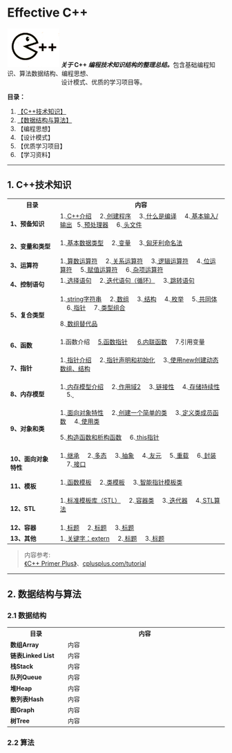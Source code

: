 # Effective C++

<p align="left">  
  <img  src="/Imgs/cpp02.png" width="120"  alt="logo"/>    <i><b>关于</b></i><b> C++ </b><i><b>编程技术知识结构的整理总结。</b></i>包含基础编程知识、算法数据结构、编程思想、<br><img width="125"/>设计模式、优质的学习项目等。
</p>  
  
  
**目录：**
1. [【C++技术知识】](#basic)
2. [【数据结构与算法】](#dsal)
3. 【编程思想】
4. 【设计模式】
5. 【优质学习项目】
6. 【学习资料】

---------------

<a id="basic"></a>
## 1. C++技术知识  

<table>
  <tr>
    <th width="150">目录</th>
    <th width="600">内容</th>
    
  </tr>
  <tr>
  <td align="left"><b>1、预备知识</b></td>
  <td>
    1.<a href="https://github.com/HumorLogic/Effective-C-plus-plus/blob/master/Basics/%E9%A2%84%E5%A4%87%E7%9F%A5%E8%AF%86.md#intro" target="_blank">
      C++介绍</a> &nbsp;&nbsp;&nbsp;
    2.<a href="https://github.com/HumorLogic/Effective-C-plus-plus/blob/master/Basics/%E9%A2%84%E5%A4%87%E7%9F%A5%E8%AF%86.md#program" target="_blank" >
      创建程序</a> &nbsp;&nbsp;&nbsp;
    3.<a href="https://github.com/HumorLogic/Effective-C-plus-plus/blob/master/Basics/%E9%A2%84%E5%A4%87%E7%9F%A5%E8%AF%86.md#wcompile" target="_blank" >
      什么是编译</a> &nbsp;&nbsp;&nbsp;
    4.<a href="https://github.com/HumorLogic/Effective-C-plus-plus/blob/master/Basics/%E9%A2%84%E5%A4%87%E7%9F%A5%E8%AF%86.md#input_output" target="_blank" >
      基本输入/输出</a> &nbsp;
    5.<a href="https://github.com/HumorLogic/Effective-C-plus-plus/blob/master/Basics/%E9%A2%84%E5%A4%87%E7%9F%A5%E8%AF%86.md#pre" target="_blank" >
       预处理器</a> &nbsp;&nbsp;&nbsp;
    6.<a href="https://github.com/HumorLogic/Effective-C-plus-plus/blob/master/Basics/%E9%A2%84%E5%A4%87%E7%9F%A5%E8%AF%86.md#header" target="_blank" >
       头文件</a> &nbsp;&nbsp;&nbsp;
    <br>
    <br>
  </td>
  
  </tr>
  
  <tr>
  <td align="left"><b>2、变量和类型</b></td>
  <td>
    1.<a href="https://github.com/HumorLogic/Effective-C-plus-plus/blob/master/Basics/%E5%8F%98%E9%87%8F%E5%92%8C%E6%95%B0%E6%8D%AE%E7%B1%BB%E5%9E%8B.md#type" target="_blank" >
      基本数据类型</a> &nbsp;&nbsp;&nbsp;
    2.<a href="https://github.com/HumorLogic/Effective-C-plus-plus/blob/master/Basics/%E5%8F%98%E9%87%8F%E5%92%8C%E6%95%B0%E6%8D%AE%E7%B1%BB%E5%9E%8B.md#val" target="_blank" >
      变量</a> &nbsp;&nbsp;&nbsp;
    3.<a href="https://github.com/HumorLogic/Effective-C-plus-plus/blob/master/Basics/%E5%8F%98%E9%87%8F%E5%92%8C%E6%95%B0%E6%8D%AE%E7%B1%BB%E5%9E%8B.md#hun" target="_blank" >
      匈牙利命名法</a> &nbsp;&nbsp;&nbsp;
  <br>  
  <br>
  </td>
  
  </tr>
  
  <tr>
  <td align="left"><b>3、运算符</b></td>
  <td>
    1.<a href="" target="_blank" >
      算数运算符</a> &nbsp;&nbsp;&nbsp;
    2.<a href="" target="_blank" >
      关系运算符</a> &nbsp;&nbsp;&nbsp;
    3.<a href="" target="_blank" >
      逻辑运算符</a> &nbsp;&nbsp;&nbsp;
    4.<a href="" target="_blank" >
      位运算符</a> &nbsp;&nbsp;&nbsp;
    5.<a href="" target="_blank" >
      赋值运算符</a> &nbsp;&nbsp;&nbsp;
    6.<a href="" target="_blank" >
      杂项运算符</a> &nbsp;&nbsp;&nbsp;
  </td>
  </tr>
  
   <tr>
  <td align="left"><b>4、控制语句</b></td>
  <td>
    1.<a href="" target="_blank" >
      选择语句</a> &nbsp;&nbsp;&nbsp;
    2.<a href="" target="_blank" >
      迭代语句（循环）</a> &nbsp;&nbsp;&nbsp;
    3.<a href="" target="_blank" >
      跳转语句</a> &nbsp;&nbsp;&nbsp;
    <br>
    <br>
  </td>
  </tr>
  
   <tr>
     <td align="left"><b>5、复合类型</b></td>
    <td>
    1.<a href="" target="_blank" >
      string字符串</a> &nbsp;&nbsp;&nbsp;
    2.<a href="" target="_blank" >
      数组</a> &nbsp;&nbsp;&nbsp;
    3.<a href="" target="_blank" >
      结构</a> &nbsp;&nbsp;&nbsp;
    4.<a href="" target="_blank" >
      枚举</a> &nbsp;&nbsp;&nbsp;
    5.<a href="" target="_blank" >
      共同体</a> &nbsp;&nbsp;&nbsp;
    6.<a href="" target="_blank" >
      指针</a> &nbsp;&nbsp;&nbsp;
    7.<a href="" target="_blank" >
      类型组合</a> &nbsp;&nbsp;&nbsp;
    <br>
    <br>
    8.<a href="" target="_blank" >
      数组替代品</a> &nbsp;&nbsp;&nbsp;
     <br>
     <br>
      
  </td>
  </tr>
 
 <tr>
  <td align="left"><b>6、函数</b></td>
     <td>
       1.函数介绍  &nbsp;&nbsp;&nbsp;
       <a href="https://github.com/HumorLogic/Effective-C-plus-plus/blob/master/Basics/%E5%87%BD%E6%95%B0.md#pointer" target="_blank" > 5.函数指针</a> &nbsp; &nbsp;&nbsp;
       <a href="https://github.com/HumorLogic/Effective-C-plus-plus/blob/master/Basics/%E5%87%BD%E6%95%B0.md#inline" target="_blank">6.内联函数</a> &nbsp;&nbsp;&nbsp;
       7.引用变量
       <br>
       <br>
  </td>
  </tr>

 <tr>
  <td align="left"><b>7、指针</b></td>
  <td>
    1.<a href="https://github.com/HumorLogic/Effective-C-plus-plus/blob/master/Basics/%E6%8C%87%E9%92%88.md#intro" target="_blank">
      指针介绍</a> &nbsp;&nbsp;&nbsp;
    2.<a href="https://github.com/HumorLogic/Effective-C-plus-plus/blob/master/Basics/%E6%8C%87%E9%92%88.md#de_in" target="_blank">
      指针声明和初始化</a> &nbsp;&nbsp;&nbsp;
    3.<a href="https://github.com/HumorLogic/Effective-C-plus-plus/blob/master/Basics/%E6%8C%87%E9%92%88.md#arr_struct" target="_blank">
      使用new创建动态数组、结构</a> &nbsp;&nbsp;&nbsp;
   <br>
   <br>
  </td>
  </tr>
 
 <tr>
  <td align="left"><b>8、内存模型</b></td>
  <td>
    1.<a href="https://github.com/HumorLogic/Effective-C-plus-plus/blob/master/Basics/%E5%86%85%E5%AD%98%E6%A8%A1%E5%9E%8B.md#mem" target="_blank" >
      内存模型介绍</a> &nbsp;&nbsp;&nbsp;
    2.<a href="https://github.com/HumorLogic/Effective-C-plus-plus/blob/master/Basics/%E5%86%85%E5%AD%98%E6%A8%A1%E5%9E%8B.md#scope" target="_blank" >
     作用域2</a> &nbsp;&nbsp;&nbsp;
    3.<a href="https://github.com/HumorLogic/Effective-C-plus-plus/blob/master/Basics/%E5%86%85%E5%AD%98%E6%A8%A1%E5%9E%8B.md#linkage" target="_blank" >
      链接性</a> &nbsp;&nbsp;&nbsp;
    4.<a href="https://github.com/HumorLogic/Effective-C-plus-plus/blob/master/Basics/%E5%86%85%E5%AD%98%E6%A8%A1%E5%9E%8B.md#continuable" target="_blank" >
      存储持续性</a> &nbsp;&nbsp;&nbsp;
    5.<a href="" target="_blank" >
      </a> &nbsp;&nbsp;&nbsp;
    <br>
    <br>
  </td>
  </tr>
  

 
  <tr>
  <td align="left"><b>9、对象和类</b></td>
  <td>
     1.<a href="https://github.com/HumorLogic/Effective-C-plus-plus/blob/master/Basics/%E5%AF%B9%E8%B1%A1%E5%92%8C%E7%B1%BB.md#obj" target="_blank" >
     面向对象特性</a> &nbsp;&nbsp;&nbsp;
     2.<a href="https://github.com/HumorLogic/Effective-C-plus-plus/blob/master/Basics/%E5%AF%B9%E8%B1%A1%E5%92%8C%E7%B1%BB.md#create_class" target="_blank" >
     创建一个简单的类</a> &nbsp;&nbsp;&nbsp;
    3.<a href="https://github.com/HumorLogic/Effective-C-plus-plus/blob/master/Basics/%E5%AF%B9%E8%B1%A1%E5%92%8C%E7%B1%BB.md#im_class" target="_blank" >
      定义类成员函数</a> &nbsp;&nbsp;&nbsp;
     4.<a href="https://github.com/HumorLogic/Effective-C-plus-plus/blob/master/Basics/%E5%AF%B9%E8%B1%A1%E5%92%8C%E7%B1%BB.md#use_class" target="_blank" >
      使用类</a> &nbsp;&nbsp;&nbsp;&nbsp;&nbsp;
      <br>
      <br>
    5.<a href="https://github.com/HumorLogic/Effective-C-plus-plus/blob/master/Basics/%E5%AF%B9%E8%B1%A1%E5%92%8C%E7%B1%BB.md#c_class" target="_blank" >
      构造函数和析构函数</a> &nbsp;&nbsp;&nbsp;
    6.<a href="https://github.com/HumorLogic/Effective-C-plus-plus/blob/master/Basics/%E5%AF%B9%E8%B1%A1%E5%92%8C%E7%B1%BB.md#this_p" target="_blank" >
      this指针</a> &nbsp;&nbsp;&nbsp;
    <br>
    <br>
    
  </td>
  </tr>
  
  <tr>
  <td align="left"><b>10、面向对象特性</b></td>
  <td>
    1.<a href="" target="_blank" >
      继承</a> &nbsp;&nbsp;&nbsp;
    2.<a href="" target="_blank" >
      多态</a> &nbsp;&nbsp;&nbsp;
    3.<a href="" target="_blank" >
      抽象</a> &nbsp;&nbsp;&nbsp;
    4.<a href="" target="_blank" >
      友元</a> &nbsp;&nbsp;&nbsp;
    5.<a href="" target="_blank" >
      重载</a> &nbsp;&nbsp;&nbsp;
    6.<a href="" target="_blank" >
      封装</a> &nbsp;&nbsp;&nbsp;
    7.<a href="" target="_blank" >
      接口</a> &nbsp;&nbsp;&nbsp;
    <br>
    <br>
  </td>
  </tr>
  
  <tr>
  <td align="left"><b>11、模板</b></td>
  <td>
    1.<a href="" target="_blank" >
      函数模板</a> &nbsp;&nbsp;&nbsp;
    2.<a href="" target="_blank" >
      类模板</a> &nbsp;&nbsp;&nbsp;
    3.<a href="" target="_blank" >
      智能指针模板类</a> &nbsp;&nbsp;&nbsp;
    <br>
    <br>
  </td>
  </tr>
  
  
  
  
  <tr>
  <td align="left"><b>12、STL</b></td>
  <td>
    1.<a href="" target="_blank" >
      标准模板库（STL）</a> &nbsp;&nbsp;&nbsp;
    2.<a href="" target="_blank" >
      容器类</a> &nbsp;&nbsp;&nbsp;
    3.<a href="" target="_blank" >
      迭代器</a> &nbsp;&nbsp;&nbsp;
    4.<a href="" target="_blank" >
      STL算法</a> &nbsp;&nbsp;&nbsp;
    <br>
    <br>
  </td>
  </tr>
  
  <tr>
  <td align="left"><b>12、容器</b></td>
  <td>
    1.<a href="" target="_blank" >
      标题</a> &nbsp;&nbsp;&nbsp;
    2.<a href="" target="_blank" >
      标题</a> &nbsp;&nbsp;&nbsp;
    3.<a href="" target="_blank" >
      标题</a> &nbsp;&nbsp;&nbsp;
  </td>
  </tr>
  
  <tr>
  <td align="left"><b>13、其他</b></td>
  <td>
    1.<a href="" target="_blank" >
      关键字：extern</a> &nbsp;&nbsp;&nbsp;
    2.<a href="" target="_blank" >
      标题</a> &nbsp;&nbsp;&nbsp;
    3.<a href="" target="_blank" >
      标题</a> &nbsp;&nbsp;&nbsp;
  </td>
  </tr>
  
</table>

> 内容参考:  
>[《C++ Primer Plus》](https://www.amazon.com/Primer-Plus-6th-Developers-Library/dp/0321776402)、[cplusplus.com/tutorial](http://www.cplusplus.com/doc/tutorial/)

------------

<a id="dsal"></a>
## 2. 数据结构与算法

### 2.1 数据结构
<table>
  <tr>
    <th width="150">目录</th>
    <th width="500">内容</th> 
  </tr>
  
  <tr> <td align="left"><b>数组Array</b></td>
       <td>内容</td> 
  </tr>
  
   <tr> <td align="left"><b>链表Linked List</b></td>
       <td>内容</td> 
  </tr>
 
   <tr> <td align="left"><b>栈Stack</b></td>
       <td>内容</td> 
  </tr>
  
  <tr> <td align="left"><b>队列Queue</b></td>
       <td>内容</td> 
  </tr>
  
  <tr> <td align="left"><b>堆Heap</b></td>
       <td>内容</td> 
  </tr>
  
  <tr> <td align="left"><b>散列表Hash</b></td>
       <td>内容</td> 
  </tr>
  
  <tr> <td align="left"><b>图Graph</b></td>
       <td>内容</td> 
  </tr>
  
  <tr> <td align="left"><b>树Tree</b></td>
       <td>内容</td> 
  </tr>
  
   
  
  
</table>


### 2.2 算法
